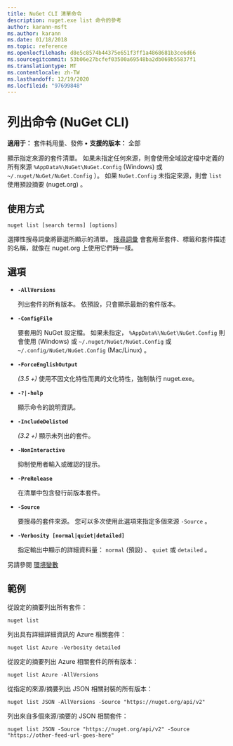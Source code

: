 ```yaml
---
title: NuGet CLI 清單命令
description: nuget.exe list 命令的參考
author: karann-msft
ms.author: karann
ms.date: 01/18/2018
ms.topic: reference
ms.openlocfilehash: d8e5c8574b44375e651f3ff1a4868681b3ce6d66
ms.sourcegitcommit: 53b06e27bcfef03500a69548ba2db069b55837f1
ms.translationtype: MT
ms.contentlocale: zh-TW
ms.lasthandoff: 12/19/2020
ms.locfileid: "97699848"
---
```

# <a name="list-command-nuget-cli"></a>列出命令 (NuGet CLI) 

**適用于：** 套件耗用量、發佈 &bullet; **支援的版本：** 全部

顯示指定來源的套件清單。 如果未指定任何來源，則會使用全域設定檔中定義的所有來源 `%AppData%\NuGet\NuGet.Config` (Windows) 或 `~/.nuget/NuGet/NuGet.Config` ）。 如果 `NuGet.Config` 未指定來源，則會 `list` 使用預設摘要 (nuget.org) 。

## <a name="usage"></a>使用方式

```cli
nuget list [search terms] [options]
```

選擇性搜尋詞彙將篩選所顯示的清單。 [搜尋詞彙](../../consume-packages/finding-and-choosing-packages.md#search-syntax) 會套用至套件、標籤和套件描述的名稱，就像在 nuget.org 上使用它們時一樣。 

## <a name="options"></a>選項

- **`-AllVersions`**

  列出套件的所有版本。 依預設，只會顯示最新的套件版本。

- **`-ConfigFile`**

  要套用的 NuGet 設定檔。 如果未指定， `%AppData%\NuGet\NuGet.Config` 則會使用 (Windows) 或 `~/.nuget/NuGet/NuGet.Config` 或 `~/.config/NuGet/NuGet.Config` (Mac/Linux) 。

- **`-ForceEnglishOutput`**

  *(3.5 +)* 使用不因文化特性而異的文化特性，強制執行 nuget.exe。

- **`-?|-help`**

  顯示命令的說明資訊。

- **`-IncludeDelisted`**

  *(3.2 +)* 顯示未列出的套件。

- **`-NonInteractive`**

  抑制使用者輸入或確認的提示。

- **`-PreRelease`**

  在清單中包含發行前版本套件。

- **`-Source`**

  要搜尋的套件來源。 您可以多次使用此選項來指定多個來源 `-Source` 。

- **`-Verbosity [normal|quiet|detailed]`**

  指定輸出中顯示的詳細資料量： `normal` (預設) 、 `quiet` 或 `detailed` 。

另請參閱 [環境變數](cli-ref-environment-variables.md)

## <a name="examples"></a>範例

從設定的摘要列出所有套件：
```
nuget list
```
列出具有詳細詳細資訊的 Azure 相關套件：
```
nuget list Azure -Verbosity detailed
```
從設定的摘要列出 Azure 相關套件的所有版本：
```
nuget list Azure -AllVersions
```
從指定的來源/摘要列出 JSON 相關封裝的所有版本：
```
nuget list JSON -AllVersions -Source "https://nuget.org/api/v2"
```
列出來自多個來源/摘要的 JSON 相關套件：
```
nuget list JSON -Source "https://nuget.org/api/v2" -Source "https://other-feed-url-goes-here"
```
